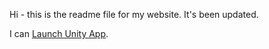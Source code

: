 Hi - this is the readme file for my website. It's been updated.

I can [Launch Unity App](./Ep8web/index.html).


